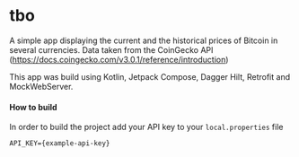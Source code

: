 # tbo
A simple app displaying the current and the historical prices of Bitcoin in several currencies. Data taken from the CoinGecko API (https://docs.coingecko.com/v3.0.1/reference/introduction)

This app was build using Kotlin, Jetpack Compose, Dagger Hilt, Retrofit and MockWebServer.

#### How to build
In order to build the project add your API key to your `local.properties` file
```
API_KEY={example-api-key}
```